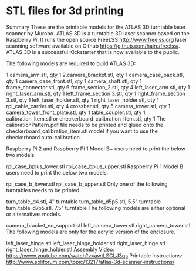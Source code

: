 # STL files for 3d printing

Summary
These are the printable models for the ATLAS 3D turntable laser scanner by Murobo. ATLAS 3D is a turntable 3D laser scanner based on the Raspberry Pi. It runs the open source FreeLSS http://www.freelss.org laser scanning software available on Github https://github.com/hairu/freelss/. ATLAS 3D is a successful Kickstarter that is now available to the public.

The following models are required to build ATLAS 3D:

1.camera_arm.stl, qty 1
2.camera_bracket.stl, qty 1
camera_case_back.stl, qty 1
camera_case_front.stl, qty 1
camera_shaft.stl, qty 1
frame_connector.stl, qty 6
frame_section_2.stl, qty 4
left_laser_arm.stl, qty 1
right_laser_arm.stl, qty 1
left_frame_section 3.stl, qty 1
right_frame_section 3.stl, qty 1
left_laser_holder.stl, qty 1
right_laser_holder.stl, qty 1
rpi_cable_carrier.stl, qty 4
crossbar.stl, qty 5
camera_tower.stl, qty 1
camera_tower_front_plate.stl, qty 1
table_coupler.stl, qty 1
calibration_item.stl or checkerboard_calibration_item.stl, qty 1
The calibrationPattern.pdf file needs to be printed and glued onto the checkerboard_calibration_item.stl model if you want to use the checkerboard auto-calibration.

Raspberry Pi 2 and Raspberry Pi 1 Model B+ users need to print the below two models.

rpi_case_bplus_lower.stl
rpi_case_bplus_upper.stl
Raspberry Pi 1 Model B users need to print the below two models.

rpi_case_b_lower.stl
rpi_case_b_upper.stl
Only one of the following turntables needs to be printed.

turn_table_d4.stl, 4" turntable
turn_table_d5p5.stl, 5.5" turntable
turn_table_d7p5.stl, 7.5" turntable
The following models are either optional or alternatives models.

camera_bracket_no_support.stl
left_camera_tower.stl
right_camera_tower.stl
The following models are only for the acrylic version of the enclosure.

left_laser_hinge.stl
left_laser_hinge_holder.stl
right_laser_hinge.stl
right_laser_hinge_holder.stl
Assembly Video: https://www.youtube.com/watch?v=awtLSCLJ3qs
Printable Instructions: http://www.soliforum.com/topic/13217/atlas-3d-scanner-instructions/
